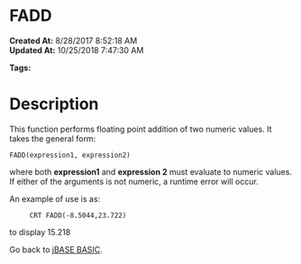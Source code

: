 # FADD

**Created At:** 8/28/2017 8:52:18 AM  
**Updated At:** 10/25/2018 7:47:30 AM  

**Tags:**
<badge text='floating point operations' vertical='middle' />
<badge text='mathematical operations' vertical='middle' />

# Description

This function performs floating point addition of two numeric values. It takes the general form:

```
FADD(expression1, expression2)
```

where both **expression1** and **expression 2** must evaluate to numeric values. If either of the arguments is not numeric, a runtime error will occur.

An example of use is as:

```
     CRT FADD(-8.5044,23.722)
```

to display 15.218



Go back to [jBASE BASIC](263498-jbase-basic).
